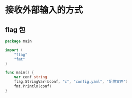 # 接收外部输入的方式

## flag 包

```go
package main

import (
	"flag"
	"fmt"
)

func main() {
	var conf string
	flag.StringVar(&conf, "c", "config.yaml", "配置文件")
	fmt.Println(conf)
}
```